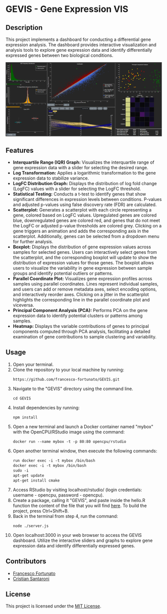 # GEVIS - Gene Expression VIS

## Description

This project implements a dashboard for conducting a differential gene expression analysis. The dashboard provides interactive visualization and analysis tools to explore gene expression data and identify differentially expressed genes between two biological conditions.

<img src="pictures\Screenshot 2024-03-06 170957.png" alt="Dashboard Image" style="max-width: 100%; height: auto;">

## Features

- **Interquartile Range (IQR) Graph:** Visualizes the interquartile range of gene expression data with a slider for selecting the desired range.
- **Log Transformation:** Applies a logarithmic transformation to the gene expression data to stabilize variance.
- **LogFC Distribution Graph:** Displays the distribution of log fold change (LogFC) values with a slider for selecting the LogFC threshold.
- **Statistical Testing:** Conducts a t-test to identify genes that show significant differences in expression levels between conditions. P-values and adjusted p-values using false discovery rate (FDR) are calculated.
- **Scatterplot:** Generates a scatterplot with each circle representing a gene, colored based on LogFC values. Upregulated genes are colored blue, downregulated genes are colored red, and genes that do not meet the LogFC or adjusted p-value thresholds are colored grey. Clicking on a gene triggers an animation and adds the corresponding axis in the scatterplot. Additionally, genes can be selected from a dropdown menu for further analysis.
- **Boxplot:** Displays the distribution of gene expression values across samples for selected genes. Users can interactively select genes from the scatterplot, and the corresponding boxplot will update to show the distribution of expression values for those genes. The boxplot allows users to visualize the variability in gene expression between sample groups and identify potential outliers or patterns.
- **Parallel Coordinate Plot:** Visualizes gene expression profiles across samples using parallel coordinates. Lines represent individual samples, and users can add or remove metadata axes, select encoding options, and interactively reorder axes. Clicking on a jitter in the scatterplot highlights the corresponding line in the parallel coordinate plot and viceversa.
- **Principal Component Analysis (PCA):** Performs PCA on the gene expression data to identify potential clusters or patterns among samples.
- **Heatmap:** Displays the variable contributions of genes to principal components computed through PCA analysis, facilitating a detailed examination of gene contributions to sample clustering and variability.

## Usage

1. Open your terminal.
2. Clone the repository to your local machine by running:
    ```
    https://github.com/francesco-fortunato/GEVIS.git
    ```
3. Navigate to the "GEVIS" directory using the command line.
    ```
    cd GEVIS
    ```
4. Install dependencies by running:
    ```
    npm install
    ```
5. Open a new terminal and launch a Docker container named "mybox" with the OpenCPU/RStudio image using the command:
    ```
    docker run --name mybox -t -p 80:80 opencpu/rstudio
    ```
6. Open another terminal window, then execute the following commands:
    ```
    run docker exec -i -t mybox /bin/bash
    docker exec -i -t mybox /bin/bash
    sudo -i
    apt-get update
    apt-get install cmake
    ```
7. Access RStudio by visiting localhost/rstudio/ (login credentials: username - opencpu, password - opencpu).
8. Create a package, calling it "GEVIS", and paste inside the hello.R function the content of the file that you will find [here](R/R/hello.R). To build the project, press Ctrl+Shift+B.
9. Back in the terminal from step 4, run the command:
    ```
    node ./server.js
    ```
10. Open localhost:3000 in your web browser to access the GEVIS dashboard. Utilize the interactive sliders and graphs to explore gene expression data and identify differentially expressed genes.

## Contributors

- [Francesco Fortunato](https://github.com/francesco-fortunato)
- [Cristian Santaroni](https://github.com/Cristian-Santaroni)

## License

This project is licensed under the [MIT License](LICENSE).
